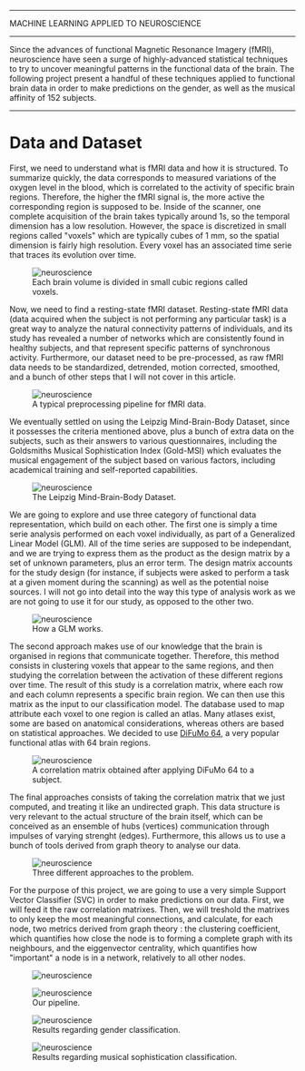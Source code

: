 
---

<p class="titletext">MACHINE LEARNING APPLIED TO NEUROSCIENCE</p>

---

<p class="articletext">Since the advances of functional Magnetic Resonance Imagery (fMRI), neuroscience have seen a surge of highly-advanced statistical techniques to try to uncover meaningful patterns in the functional data of the brain. The following project present a handful of these techniques applied to functional brain data in order to make predictions on the gender, as well as the musical affinity of 152 subjects.</p> 

---
<h1 class="articletext">Data and Dataset</h1>

<p class="articletext">First, we need to understand what is fMRI data and how it is structured. To summarize quickly, the data corresponds to measured variations of the oxygen level in the blood, which is correlated to the activity of specific brain regions. Therefore, the higher the fMRI signal is, the more active the corresponding region  is supposed to be. Inside of the scanner, one complete acquisition of the brain takes typically around 1s, so the temporal dimension has a low resolution. However, the space is discretized in small regions called "voxels" which are typically cubes of 1 mm, so the spatial dimension is fairly high resolution. Every voxel has an associated time serie that traces its evolution over time.</p>

<figure>
<img src="images/voxels.png?raw=true" alt="neuroscience" class="imgarticle"/>
<figcaption>Each brain volume is divided in small cubic regions called voxels.</figcaption>
</figure>

<p class="articletext">Now, we need to find a resting-state fMRI dataset. Resting-state fMRI data (data acquired when the subject is not performing any particular task) is a great way to analyze the natural connectivity patterns of individuals, and its study has revealed a number of networks which are consistently found in healthy subjects, and that represent specific patterns of synchronous activity. Furthermore, our dataset need to be pre-processed, as raw fMRI data needs to be standardized, detrended, motion corrected, smoothed, and a bunch of other steps that I will not cover in this article.</p>

<figure>
<img src="images/preprocessing.png?raw=true" alt="neuroscience" class="imgarticle"/>
<figcaption>A typical preprocessing pipeline for fMRI data.</figcaption>
</figure>

<p class="articletext">We eventually settled on using the Leipzig Mind-Brain-Body Dataset, since it possesses the criteria mentioned above, plus a bunch of extra data on the subjects, such as their answers to various questionnaires, including the Goldsmiths Musical Sophistication Index (Gold-MSI) which evaluates the musical engagement of the subject based on various factors, including academical training and self-reported capabilities.</p>
  
<figure>
<img src="images/neuro1.png?raw=true" alt="neuroscience" class="imgarticle"/>
<figcaption>The Leipzig Mind-Brain-Body Dataset.</figcaption>
</figure>

<p class="articletext">We are going to explore and use three category of functional data representation, which build on each other. The first one is simply a time serie analysis performed on each voxel individually, as part of a Generalized Linear Model (GLM). All of the time series are supposed to be independant, and we are trying to express them as the product as the design matrix by a set of unknown parameters, plus an error term. The design matrix accounts for the study design (for instance, if subjects were asked to perform a task at a given moment during the scanning) as well as the potential noise sources. I will not go into detail into the way this type of analysis work as we are not going to use it for our study, as opposed to the other two.</p>

<figure>
<img src="images/designmatrix.jpg?raw=true" alt="neuroscience" class="imgarticle"/>
<figcaption>How a GLM works.</figcaption>
</figure>

<p class="articletext">The second approach makes use of our knowledge that the brain is organised in regions that communicate together. Therefore, this method consists in clustering voxels that appear to the same regions, and then studying the correlation between the activation of these different regions over time. The result of this study is a correlation matrix, where each row and each column represents a specific brain region. We can then use this matrix as the input to our classification model. The database used to map attribute each voxel to one region is called an atlas. Many atlases exist, some are based on anatomical considerations, whereas others are based on statistical approaches. We decided to use <a href="https://www.sciencedirect.com/science/article/pii/S1053811920306121" class="linkedinlink">DiFuMo 64</a>, a very popular functional atlas with 64 brain regions.</p>

<figure>
<img src="images/20.png?raw=true" alt="neuroscience" class="imgarticle"/>
<figcaption>A correlation matrix obtained after applying DiFuMo 64 to a subject.</figcaption>
</figure>

<p class="articletext">The final approaches consists of taking the correlation matrix that we just computed, and treating it like an undirected graph. This data structure is very relevant to the actual structure of the brain itself, which can be conceived as an ensemble of hubs (vertices) communication through impulses of varying strenght (edges). Furthermore, this allows us to use a bunch of tools derived from graph theory to analyse our data.</p>
  
<figure>
<img src="images/neuro2.png?raw=true" alt="neuroscience" class="imgarticle"/>
<figcaption>Three different approaches to the problem.</figcaption>
</figure>

<p class="articletext">For the purpose of this project, we are going to use a very simple Support Vector Classifier (SVC) in order to make predictions on our data. First, we will feed it the raw correlation matrixes. Then, we will treshold the matrixes to only keep the most meaningful connections, and calculate, for each node, two metrics derived from graph theory : the clustering coefficient, which quantifies how close the node is to forming a complete graph with its neighbours, and the eiggenvector centrality, which quantifies how "important" a node is in a network, relatively to all other nodes.</p>
  
<figure>
<img src="images/neuro3.png?raw=true" alt="neuroscience" class="imgarticle"/>
<figcaption></figcaption>
</figure>

<figure>
<img src="images/neuro4.png?raw=true" alt="neuroscience" class="imgarticle"/>
<figcaption>Our pipeline.</figcaption>
</figure>

<figure>
<img src="images/neuro5.png?raw=true" alt="neuroscience" class="imgarticle"/>
<figcaption>Results regarding gender classification.</figcaption>
</figure>

<figure>
<img src="images/neuro6.png?raw=true" alt="neuroscience" class="imgarticle"/>
<figcaption>Results regarding musical sophistication classification.</figcaption>
</figure>
